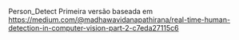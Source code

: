Person_Detect
Primeira versão baseada em https://medium.com/@madhawavidanapathirana/real-time-human-detection-in-computer-vision-part-2-c7eda27115c6

